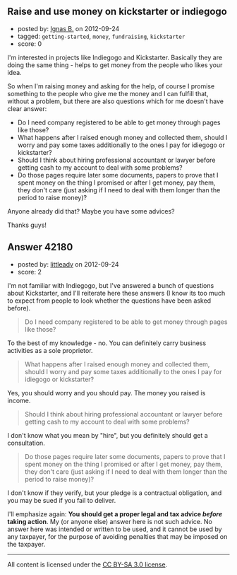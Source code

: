 ## Raise and use money on kickstarter or indiegogo

- posted by: [Ignas B.](https://stackexchange.com/users/-1/18577-ignas-b) on 2012-09-24
- tagged: `getting-started`, `money`, `fundraising`, `kickstarter`
- score: 0

I'm interested in projects like Indiegogo and Kickstarter. Basically they are doing the same thing - helps to get money from the people who likes your idea.

So when I'm raising money and asking for the help, of course I promise something to the people who give me the money and I can fulfill that, without a problem, but there are also questions which for me doesn't have clear answer:

 - Do I need company registered to be able to get money through pages like those?
 - What happens after I raised enough money and collected them, should I worry and pay some taxes additionally to the ones I pay for idiegogo or kickstarter?
 - Should I think about hiring professional accountant or lawyer before getting cash to my account to deal with some problems?
 - Do those pages require later some documents, papers to prove that I spent money on the thing I promised or after I get money, pay them, they don't care (just asking if I need to deal with them longer than the period to raise money)?

Anyone already did that? Maybe you have some advices?

Thanks guys!


## Answer 42180

- posted by: [littleadv](https://stackexchange.com/users/-1/13808-littleadv) on 2012-09-24
- score: 2

I'm not familiar with Indiegogo, but I've answered a bunch of questions about Kickstarter, and I'll reiterate here these answers (I know its too much to expect from people to look whether the questions have been asked before).

> Do I need company registered to be able to get money through pages
> like those?

To the best of my knowledge - no. You can definitely carry business activities as a sole proprietor.


> What happens after I raised enough money and collected them, should I
> worry and pay some taxes additionally to the ones I pay for idiegogo
> or kickstarter?

Yes, you should worry and you should pay. The money you raised is income.

> Should I think about hiring professional accountant or lawyer before
> getting cash to my account to deal with some problems?

I don't know what you mean by "hire", but you definitely should get a consultation.
 
> Do those pages require later some documents, papers to prove that I
> spent money on the thing I promised or after I get money, pay them,
> they don't care (just asking if I need to deal with them longer than
> the period to raise money)?

I don't know if they verify, but your pledge is a contractual obligation, and you may be sued if you fail to deliver.

I'll emphasize again: **You should get a proper legal and tax advice *before* taking action**. My (or anyone else) answer here is not such advice. No answer here was intended or written to be used, and it cannot be used by any taxpayer, for the purpose of avoiding penalties that may be imposed on the taxpayer.



---

All content is licensed under the [CC BY-SA 3.0 license](https://creativecommons.org/licenses/by-sa/3.0/).
